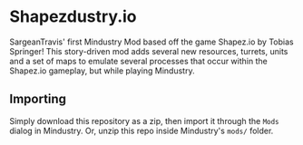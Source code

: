 # Shapezdustry.io
SargeanTravis' first Mindustry Mod based off the game Shapez.io by Tobias Springer!
This story-driven mod adds several new resources, turrets, units and a set of maps to emulate several processes that occur within the Shapez.io gameplay, but while playing Mindustry.


## Importing

Simply download this repository as a zip, then import it through the `Mods` dialog in Mindustry. Or, unzip this repo inside Mindustry's `mods/` folder.


